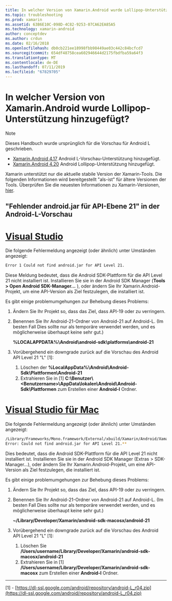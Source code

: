 ```yaml
---
title: In welcher Version von Xamarin.Android wurde Lollipop-Unterstützung hinzugefügt?
ms.topic: troubleshooting
ms.prod: xamarin
ms.assetid: 63B6E10C-098D-4C82-9253-07CA62EA85A5
ms.technology: xamarin-android
author: conceptdev
ms.author: crdun
ms.date: 02/16/2018
ms.openlocfilehash: db0cb221ee18998fbb98449ae03c442c84bcfcd7
ms.sourcegitcommit: 654df48758cea602946644d2175fbdfba59a64f3
ms.translationtype: MT
ms.contentlocale: de-DE
ms.lasthandoff: 07/11/2019
ms.locfileid: "67829705"
---
```

# <a name="what-version-of-xamarinandroid-added-lollipop-support"></a>In welcher Version von Xamarin.Android wurde Lollipop-Unterstützung hinzugefügt?

> [!NOTE]
> Dieses Handbuch wurde ursprünglich für die Vorschau für Android L geschrieben.

-   [Xamarin.Android 4.17](https://developer.xamarin.com/releases/android/xamarin.android_4/xamarin.android_4.17/) Android L-Vorschau-Unterstützung hinzugefügt.
-   [Xamarin.Android 4.20](https://developer.xamarin.com/releases/android/xamarin.android_4/xamarin.android_4.20/) Android Lollipop-Unterstützung hinzugefügt.

Xamarin unterstützt nur die aktuelle stabile Version der Xamarin-Tools. Die folgenden Informationen wird bereitgestellt "als-ist" für ältere Versionen der Tools. Überprüfen Sie die neuesten Informationen zu Xamarin-Versionen, [hier](http://releases.xamarin.com/).

## <a name="missing-androidjar-for-api-level-21-in-android-l-preview"></a>"Fehlender android.jar für API-Ebene 21" in der Android-L-Vorschau

# <a name="visual-studiotabwindows"></a>[Visual Studio](#tab/windows)

Die folgende Fehlermeldung angezeigt (oder ähnlich) unter Umständen angezeigt:

```cmd
Error 1 Could not find android.jar for API Level 21.
```

Diese Meldung bedeutet, dass die Android SDK-Plattform für die API Level 21 nicht installiert ist. Installieren Sie sie in der Android SDK Manager (**Tools > Open Android SDK-Manager...** ), oder ändern Sie Ihr Xamarin.Android-Projekt, um eine API-Version als Ziel festzulegen, die installiert ist.

Es gibt einige problemumgehungen zur Behebung dieses Problems:

1. Ändern Sie Ihr Projekt so, dass das Ziel, dass API-19 oder zu verringern.

2. Benennen Sie Ihr Android-21-Ordner von Android-21 auf Android-L. (Im besten Fall Dies sollte nur als temporäre verwendet werden, und es möglicherweise überhaupt keine sehr gut.)

   **%LOCALAPPDATA%\\Android\\android-sdk\\platforms\\android-21**

3. Vorübergehend ein downgrade zurück auf die Vorschau des Android API Level 21 "L" [1]:

    1.  Löschen der **%LocalAppData%\\Android\\Android-Sdk\\Plattformen\\Android-21** 
    2.  Extrahieren Sie in [1] **C:\\Benutzer\\&lt;Benutzername&gt;\\AppData\\lokalen\\Android\\Android-Sdk\\Plattformen**  zum Erstellen einer **Android-l** Ordner.

# <a name="visual-studio-for-mactabmacos"></a>[Visual Studio für Mac](#tab/macos)

Die folgende Fehlermeldung angezeigt (oder ähnlich) unter Umständen angezeigt:

```bash
/Library/Frameworks/Mono.framework/External/xbuild/Xamarin/Android/Xamarin.Android.Common.targets: 
Error: Could not find android.jar for API Level 21.**
```

Dies bedeutet, dass die Android SDK-Plattform für die API Level 21 nicht installiert ist. Installieren Sie sie in der Android SDK Manager (Extras > SDK-Manager...), oder ändern Sie Ihr Xamarin.Android-Projekt, um eine API-Version als Ziel festzulegen, die installiert ist.

Es gibt einige problemumgehungen zur Behebung dieses Problems:

1. Ändern Sie Ihr Projekt so, dass das Ziel, dass API-19 oder zu verringern.

2. Benennen Sie Ihr Android-21-Ordner von Android-21 auf Android-L. (Im besten Fall Dies sollte nur als temporäre verwendet werden, und es möglicherweise überhaupt keine sehr gut.)

   **~/Library/Developer/Xamarin/android-sdk-macosx/android-21**

3. Vorübergehend ein downgrade zurück auf die Vorschau des Android API Level 21 "L" [1]:

    1.  Löschen Sie **/Users/username/Library/Developer/Xamarin/android-sdk-macosx/android-21**
    2.  Extrahieren Sie in [1] **/Users/username/Library/Developer/Xamarin/android-sdk-macosx** zum Erstellen einer **Android-l** Ordner.

-----


[1] - [https://dl-ssl.google.com/android/repository/android-L_r04.zip](https://dl-ssl.google.com/android/repository/android-L_r04.zip)
